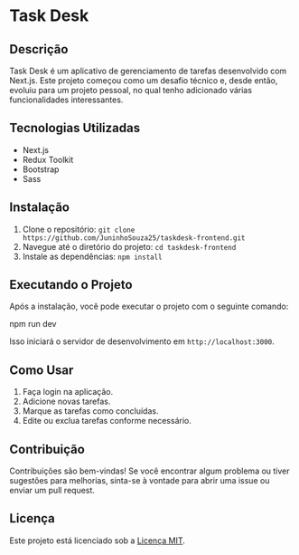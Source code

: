 # Task Desk

## Descrição
Task Desk é um aplicativo de gerenciamento de tarefas desenvolvido com Next.js. Este projeto começou como um desafio técnico e, desde então, evoluiu para um projeto pessoal, no qual tenho adicionado várias funcionalidades interessantes.

## Tecnologias Utilizadas
- Next.js
- Redux Toolkit
- Bootstrap
- Sass

## Instalação
1. Clone o repositório: `git clone https://github.com/JuninhoSouza25/taskdesk-frontend.git`
2. Navegue até o diretório do projeto: `cd taskdesk-frontend`
3. Instale as dependências: `npm install`

## Executando o Projeto
Após a instalação, você pode executar o projeto com o seguinte comando:

npm run dev


Isso iniciará o servidor de desenvolvimento em `http://localhost:3000`.

## Como Usar
1. Faça login na aplicação.
2. Adicione novas tarefas.
3. Marque as tarefas como concluídas.
4. Edite ou exclua tarefas conforme necessário.

## Contribuição
Contribuições são bem-vindas! Se você encontrar algum problema ou tiver sugestões para melhorias, sinta-se à vontade para abrir uma issue ou enviar um pull request.

## Licença
Este projeto está licenciado sob a [Licença MIT](https://opensource.org/licenses/MIT).
